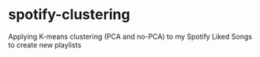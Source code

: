 # spotify-clustering
Applying K-means clustering (PCA and no-PCA) to my Spotify Liked Songs to create new playlists

